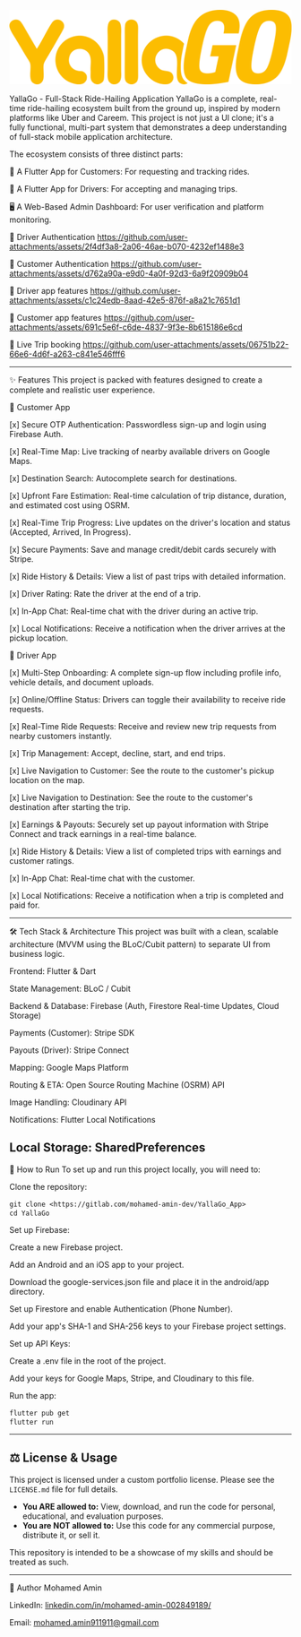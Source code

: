 ![1](assets/images/logo5.png)

YallaGo - Full-Stack Ride-Hailing Application
YallaGo is a complete, real-time ride-hailing ecosystem built from the ground up, inspired by modern platforms like Uber and Careem. This project is not just a UI clone; it's a fully functional, multi-part system that demonstrates a deep understanding of full-stack mobile application architecture.

The ecosystem consists of three distinct parts:

📱 A Flutter App for Customers: For requesting and tracking rides.

🚗 A Flutter App for Drivers: For accepting and managing trips.

🖥️ A Web-Based Admin Dashboard: For user verification and platform monitoring.

🎥 Driver Authentication
https://github.com/user-attachments/assets/2f4df3a8-2a06-46ae-b070-4232ef1488e3



🎥 Customer Authentication
https://github.com/user-attachments/assets/d762a90a-e9d0-4a0f-92d3-6a9f20909b04



🎥 Driver app features
https://github.com/user-attachments/assets/c1c24edb-8aad-42e5-876f-a8a21c7651d1



🎥 Customer app features
https://github.com/user-attachments/assets/691c5e6f-c6de-4837-9f3e-8b615186e6cd



🎥 Live Trip booking
https://github.com/user-attachments/assets/06751b22-66e6-4d6f-a263-c841e546fff6




---
✨ Features
This project is packed with features designed to create a complete and realistic user experience.

👤 Customer App

[x] Secure OTP Authentication: Passwordless sign-up and login using Firebase Auth.

[x] Real-Time Map: Live tracking of nearby available drivers on Google Maps.

[x] Destination Search: Autocomplete search for destinations.

[x] Upfront Fare Estimation: Real-time calculation of trip distance, duration, and estimated cost using OSRM.

[x] Real-Time Trip Progress: Live updates on the driver's location and status (Accepted, Arrived, In Progress).

[x] Secure Payments: Save and manage credit/debit cards securely with Stripe.

[x] Ride History & Details: View a list of past trips with detailed information.

[x] Driver Rating: Rate the driver at the end of a trip.

[x] In-App Chat: Real-time chat with the driver during an active trip.

[x] Local Notifications: Receive a notification when the driver arrives at the pickup location.


🚗 Driver App

[x] Multi-Step Onboarding: A complete sign-up flow including profile info, vehicle details, and document uploads.

[x] Online/Offline Status: Drivers can toggle their availability to receive ride requests.

[x] Real-Time Ride Requests: Receive and review new trip requests from nearby customers instantly.

[x] Trip Management: Accept, decline, start, and end trips.

[x] Live Navigation to Customer: See the route to the customer's pickup location on the map.

[x] Live Navigation to Destination: See the route to the customer's destination after starting the trip.

[x] Earnings & Payouts: Securely set up payout information with Stripe Connect and track earnings in a real-time balance.

[x] Ride History & Details: View a list of completed trips with earnings and customer ratings.

[x] In-App Chat: Real-time chat with the customer.

[x] Local Notifications: Receive a notification when a trip is completed and paid for.


---
🛠️ Tech Stack & Architecture
This project was built with a clean, scalable architecture (MVVM using the BLoC/Cubit pattern) to separate UI from business logic.

Frontend: Flutter & Dart

State Management: BLoC / Cubit

Backend & Database: Firebase (Auth, Firestore Real-time Updates, Cloud Storage)

Payments (Customer): Stripe SDK

Payouts (Driver): Stripe Connect

Mapping: Google Maps Platform

Routing & ETA: Open Source Routing Machine (OSRM) API

Image Handling: Cloudinary API

Notifications: Flutter Local Notifications

Local Storage: SharedPreferences
---


🚀 How to Run
To set up and run this project locally, you will need to:

Clone the repository:

```
git clone <https://gitlab.com/mohamed-amin-dev/YallaGo_App>
cd YallaGo
```


Set up Firebase:

Create a new Firebase project.

Add an Android and an iOS app to your project.

Download the google-services.json file and place it in the android/app directory.

Set up Firestore and enable Authentication (Phone Number).

Add your app's SHA-1 and SHA-256 keys to your Firebase project settings.

Set up API Keys:

Create a .env file in the root of the project.

Add your keys for Google Maps, Stripe, and Cloudinary to this file.

Run the app:

```
flutter pub get
flutter run
```

---

## ⚖️ License & Usage

This project is licensed under a custom portfolio license. Please see the `LICENSE.md` file for full details.

-   **You ARE allowed to:** View, download, and run the code for personal, educational, and evaluation purposes.
-   **You are NOT allowed to:** Use this code for any commercial purpose, distribute it, or sell it.

This repository is intended to be a showcase of my skills and should be treated as such.

---

👤 Author
Mohamed Amin

LinkedIn: [linkedin.com/in/mohamed-amin-002849189/](url)

Email: [mohamed.amin911911@gmail.com](url)
